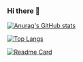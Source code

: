 ### Hi there 👋

[![Anurag's GitHub stats](https://github-readme-stats.vercel.app/api?username=LouieHext&count_private=true&show_icons=true)](https://github.com/anuraghazra/github-readme-stats)

[![Top Langs](https://github-readme-stats.vercel.app/api/top-langs/?username=LouieHext)](https://github.com/anuraghazra/github-readme-stats)

[![Readme Card](https://github-readme-stats.vercel.app/api/pin/?username=LouieHext&repo=https://github.com/LouieHext/AntSimulation)](https://github.com/anuraghazra/github-readme-stats)
